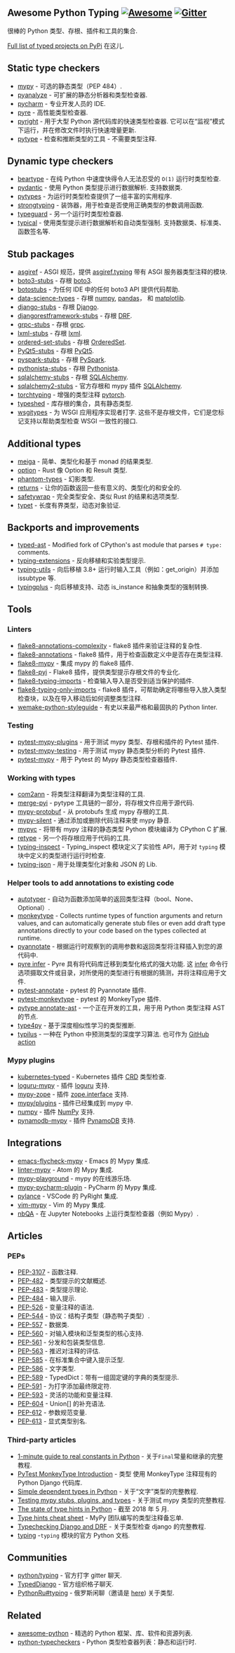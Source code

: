 <div class="github-widget" data-repo="typeddjango/awesome-python-typing"></div>

## Awesome Python Typing [![Awesome](https://awesome.re/badge-flat2.svg)](https://awesome.re) [![Gitter](https://img.shields.io/gitter/room/mypy-django/Lobby?color=9cf&style=flat-square)](https://gitter.im/mypy-django/Lobby?source=title)

很棒的 Python 类型、存根、插件和工具的集合.



[Full list of typed projects on PyPi](https://pypi.org/search/?q=&o=&c=Typing+%3A%3A+Typed) 在这儿.

## Static type checkers

- [mypy](https://github.com/python/mypy) - 可选的静态类型（PEP 484）.
- [pyanalyze](https://github.com/quora/pyanalyze) - 可扩展的静态分析器和类型检查器.
- [pycharm](https://www.jetbrains.com/pycharm/) - 专业开发人员的 IDE.
- [pyre](https://pyre-check.org/) - 高性能类型检查器.
- [pyright](https://github.com/Microsoft/pyright)  - 用于大型 Python 源代码库的快速类型检查器. 它可以在“监视”模式下运行，并在修改文件时执行快速增量更新.
- [pytype](https://github.com/google/pytype) - 检查和推断类型的工具 - 不需要类型注释.

## Dynamic type checkers

- [beartype](https://github.com/beartype/beartype) - 在纯 Python 中速度快得令人无法忍受的 `O(1)` 运行时类型检查.
- [pydantic](https://github.com/samuelcolvin/pydantic)  - 使用 Python 类型提示进行数据解析. 支持数据类.
- [pytypes](https://github.com/Stewori/pytypes) - 为运行时类型检查提供了一组丰富的实用程序.
- [strongtyping](https://github.com/FelixTheC/strongtyping) - 装饰器，用于检查是否使用正确类型的参数调用函数.
- [typeguard](https://github.com/agronholm/typeguard) - 另一个运行时类型检查器.
- [typical](https://github.com/seandstewart/typical/)  - 使用类型提示进行数据解析和自动类型强制. 支持数据类、标准类、函数签名等.

## Stub packages

- [asgiref](https://github.com/django/asgiref) - ASGI 规范，提供 [asgiref.typing](https://github.com/django/asgiref/blob/main/asgiref/typing.py) 带有 ASGI 服务器类型注释的模块.
- [boto3-stubs](https://github.com/vemel/mypy_boto3_builder) - 存根 [boto3](https://github.com/boto/boto3).
- [botostubs](https://github.com/jeshan/botostubs) - 为任何 IDE 中的任何 boto3 API 提供代码帮助.
- [data-science-types](https://github.com/predictive-analytics-lab/data-science-types) - 存根 [numpy](http://github.com/numpy/numpy), [pandas](https://github.com/pandas-dev/pandas)， 和 [matplotlib](https://github.com/matplotlib/matplotlib).
- [django-stubs](https://github.com/typeddjango/django-stubs) - 存根 [Django](https://github.com/django/django).
- [djangorestframework-stubs](https://github.com/typeddjango/djangorestframework-stubs) - 存根 [DRF](https://github.com/encode/django-rest-framework).
- [grpc-stubs](https://github.com/shabbyrobe/grpc-stubs) - 存根 [grpc](https://github.com/grpc/grpc).
- [lxml-stubs](https://github.com/lxml/lxml-stubs) - 存根 [lxml](https://lxml.de).
- [ordered-set-stubs](https://github.com/rominf/ordered-set-stubs) - 存根 [OrderedSet](https://github.com/LuminosoInsight/ordered-set).
- [PyQt5-stubs](https://github.com/stlehmann/PyQt5-stubs) - 存根 [PyQt5](https://www.riverbankcomputing.com/software/pyqt/intro).
- [pyspark-stubs](https://github.com/zero323/pyspark-stubs) - 存根 [PySpark](https://spark.apache.org/docs/latest/api/python/index.html).
- [pythonista-stubs](https://github.com/hbmartin/pythonista-stubs) - 存根 [Pythonista](http://omz-software.com/pythonista/docs/ios/).
- [sqlalchemy-stubs](https://github.com/dropbox/sqlalchemy-stubs) - 存根 [SQLAlchemy](https://github.com/sqlalchemy/sqlalchemy).
- [sqlalchemy2-stubs](https://docs.sqlalchemy.org/en/14/orm/extensions/mypy.html) - 官方存根和 mypy 插件 [SQLAlchemy](https://www.sqlalchemy.org).
- [torchtyping](https://github.com/patrick-kidger/torchtyping) - 增强的类型注释 [pytorch](https://pytorch.org/).
- [typeshed](https://github.com/python/typeshed) - 库存根的集合，具有静态类型.
- [wsgitypes](https://github.com/shabbyrobe/wsgitypes)  - 为 WSGI 应用程序实现者打字. 这些不是存根文件，它们是您标记支持以帮助类型检查 WSGI 一致性的接口.

## Additional types

- [meiga](https://github.com/alice-biometrics/meiga) - 简单、类型化和基于 monad 的结果类型.
- [option](https://github.com/MaT1g3R/option) - Rust 像 Option 和 Result 类型.
- [phantom-types](https://github.com/antonagestam/phantom-types) - 幻影类型.
- [returns](https://github.com/dry-python/returns) - 让你的函数返回一些有意义的、类型化的和安全的.
- [safetywrap](https://github.com/mplanchard/safetywrap) - 完全类型安全、类似 Rust 的结果和选项类型.
- [typet](https://github.com/contains-io/typet) - 长度有界类型，动态对象验证.

## Backports and improvements

- [typed-ast](https://github.com/python/typed_ast) - Modified fork of CPython's ast module that parses `# type:` comments.
- [typing-extensions](https://github.com/python/typing/tree/master/typing_extensions) - 反向移植和实验类型提示.
- [typing-utils](https://github.com/bojiang/typing_utils) - 向后移植 3.8+ 运行时输入工具（例如：get_origin）并添加 issubtype 等.
- [typingplus](https://github.com/contains-io/typingplus/) - 向后移植支持、动态 is_instance 和抽象类型的强制转换.

## Tools

### Linters

- [flake8-annotations-complexity](https://github.com/best-doctor/flake8-annotations-complexity) - flake8 插件来验证注释的复杂性.
- [flake8-annotations](https://github.com/sco1/flake8-annotations) - flake8 插件，用于检查函数定义中是否存在类型注释.
- [flake8-mypy](https://github.com/ambv/flake8-mypy) - 集成 mypy 的 flake8 插件.
- [flake8-pyi](https://github.com/ambv/flake8-pyi) - Flake8 插件，提供类型提示存根文件的专业化.
- [flake8-typing-imports](https://github.com/asottile/flake8-typing-imports) - 检查输入导入是否受到适当保护的插件.
- [flake8-typing-only-imports](https://github.com/sondrelg/flake8-typing-only-imports) - flake8 插件，可帮助确定将哪些导入放入类型检查块，以及在导入移动后如何调整类型注释.
- [wemake-python-styleguide](https://github.com/wemake-services/wemake-python-styleguide) - 有史以来最严格和最固执的 Python linter.

### Testing

- [pytest-mypy-plugins](https://github.com/typeddjango/pytest-mypy-plugins) - 用于测试 mypy 类型、存根和插件的 Pytest 插件.
- [pytest-mypy-testing](https://github.com/davidfritzsche/pytest-mypy-testing) - 用于测试 mypy 静态类型分析的 Pytest 插件.
- [pytest-mypy](https://github.com/dbader/pytest-mypy) - 用于 Pytest 的 Mypy 静态类型检查器插件.

### Working with types

- [com2ann](https://github.com/ilevkivskyi/com2ann) - 将类型注释翻译为类型注释的工具.
- [merge-pyi](https://github.com/google/pytype/tree/master/pytype/tools/merge_pyi) - pytype 工具链的一部分，将存根文件应用于源代码.
- [mypy-protobuf](https://github.com/dropbox/mypy-protobuf) - 从 protobufs 生成 mypy 存根的工具.
- [mypy-silent](https://github.com/whtsky/mypy-silent/) - 通过添加或删除代码注释来使 mypy 静音.
- [mypyc](https://github.com/python/mypy/tree/master/mypyc) - 将带有 mypy 注释的静态类型 Python 模块编译为 CPython C 扩展.
- [retype](https://github.com/ambv/retype) - 另一个将存根应用于代码的工具.
- [typing-inspect](https://github.com/ilevkivskyi/typing_inspect) - Typing_inspect 模块定义了实验性 API，用于对 `typing` 模块中定义的类型进行运行时检查.
- [typing-json](https://pypi.org/project/typing-json/) - 用于处理类型化对象和 JSON 的 Lib.

### Helper tools to add annotations to existing code

- [autotyper](https://github.com/JelleZijlstra/autotyper) - 自动为函数添加简单的返回类型注释（bool、None、Optional）.
- [monkeytype](https://github.com/instagram/MonkeyType) - Collects runtime types of function arguments and return values, and can automatically generate stub files or even add draft type annotations directly to your code based on the types collected at runtime.
- [pyannotate](https://github.com/dropbox/pyannotate) - 根据运行时观察到的调用参数和返回类型将注释插入到您的源代码中.
- [pyre infer](https://github.com/facebook/pyre-check)  - Pyre 具有将代码库迁移到类型化格式的强大功能. 这 [infer](https://pyre-check.org/docs/pysa-coverage/) 命令行选项摄取文件或目录，对所使用的类型进行有根据的猜测，并将注释应用于文件.
- [pytest-annotate](https://github.com/kensho-technologies/pytest-annotate) - pytest 的 Pyannotate 插件.
- [pytest-monkeytype](https://github.com/mariusvniekerk/pytest-monkeytype) - pytest 的 MonkeyType 插件.
- [pytype annotate-ast](https://github.com/google/pytype/tree/master/pytype/tools/annotate_ast) - 一个正在开发的工具，用于用 Python 类型注释 AST 的节点.
- [type4py](https://github.com/saltudelft/type4py) - 基于深度相似性学习的类型推断.
- [typilus](https://github.com/typilus/typilus)  - 一种在 Python 中预测类型的深度学习算法. 也可作为 [GitHub action](https://github.com/typilus/typilus-action)

### Mypy plugins

- [kubernetes-typed](https://github.com/gordonbondon/kubernetes-typed) - Kubernetes 插件 [CRD](https://kubernetes.io/docs/tasks/extend-kubernetes/custom-resources/custom-resource-definitions/) 类型检查.
- [loguru-mypy](https://github.com/kornicameister/loguru-mypy) - 插件 [loguru](https://github.com/Delgan/loguru) 支持.
- [mypy-zope](https://github.com/Shoobx/mypy-zope) - 插件 [zope.interface](https://zopeinterface.readthedocs.io/en/latest/) 支持.
- [mypy/plugins](https://github.com/python/mypy/tree/master/mypy/plugins) - 插件已经集成到 mypy 中.
- [numpy](https://numpy.org/devdocs/reference/typing.html) - 插件 [NumPy](https://numpy.org) 支持.
- [pynamodb-mypy](https://github.com/pynamodb/pynamodb-mypy) - 插件 [PynamoDB](https://github.com/pynamodb/PynamoDB) 支持.

## Integrations

- [emacs-flycheck-mypy](https://github.com/lbolla/emacs-flycheck-mypy) - Emacs 的 Mypy 集成.
- [linter-mypy](https://atom.io/packages/linter-mypy) - Atom 的 Mypy 集成.
- [mypy-playground](https://github.com/ymyzk/mypy-playground) - mypy 的在线游乐场.
- [mypy-pycharm-plugin](https://github.com/dropbox/mypy-PyCharm-plugin) - PyCharm 的 Mypy 集成.
- [pylance](https://github.com/microsoft/pylance-release) - VSCode 的 PyRight 集成.
- [vim-mypy](https://github.com/Integralist/vim-mypy) - Vim 的 Mypy 集成.
- [nbQA](https://github.com/nbQA-dev/nbQA) - 在 Jupyter Notebooks 上运行类型检查器（例如 Mypy）.

## Articles

### PEPs

- [PEP-3107](https://www.python.org/dev/peps/pep-3107) - 函数注释.
- [PEP-482](https://www.python.org/dev/peps/pep-0482/) - 类型提示的文献概述.
- [PEP-483](https://www.python.org/dev/peps/pep-0483/) - 类型提示理论.
- [PEP-484](https://www.python.org/dev/peps/pep-0484/) - 输入提示.
- [PEP-526](https://www.python.org/dev/peps/pep-0526/) - 变量注释的语法.
- [PEP-544](https://www.python.org/dev/peps/pep-0544/) - 协议：结构子类型（静态鸭子类型）.
- [PEP-557](https://www.python.org/dev/peps/pep-0557/) - 数据类.
- [PEP-560](https://www.python.org/dev/peps/pep-0560/) - 对输入模块和泛型类型的核心支持.
- [PEP-561](https://www.python.org/dev/peps/pep-0561/) - 分发和包装类型信息.
- [PEP-563](https://www.python.org/dev/peps/pep-0563/) - 推迟对注释的评估.
- [PEP-585](https://www.python.org/dev/peps/pep-0585/) - 在标准集合中键入提示泛型.
- [PEP-586](https://www.python.org/dev/peps/pep-0586/) - 文字类型.
- [PEP-589](https://www.python.org/dev/peps/pep-0589/) - TypedDict：带有一组固定键的字典的类型提示.
- [PEP-591](https://www.python.org/dev/peps/pep-0591/) - 为打字添加最终限定符.
- [PEP-593](https://www.python.org/dev/peps/pep-0593/) - 灵活的功能和变量注释.
- [PEP-604](https://www.python.org/dev/peps/pep-0604/) - Union[] 的补充语法.
- [PEP-612](https://www.python.org/dev/peps/pep-0612/) - 参数规范变量.
- [PEP-613](https://www.python.org/dev/peps/pep-0613/) - 显式类型别名.

### Third-party articles

- [1-minute guide to real constants in Python](https://sobolevn.me/2018/07/real-python-contants) - 关于`Final`常量和继承的完整教程.
- [PyTest MonkeyType Introduction](https://dev.to/ldrscke/type-annotate-an-existing-python-django-codebase-with-monkeytype-254i) - 类型 使用 MonkeyType 注释现有的 Python Django 代码库.
- [Simple dependent types in Python](https://sobolevn.me/2019/01/simple-dependent-types-in-python) - 关于“文字”类型的完整教程.
- [Testing mypy stubs, plugins, and types](https://sobolevn.me/2019/08/testing-mypy-types) - 关于测试 mypy 类型的完整教程.
- [The state of type hints in Python](https://bernat.tech/posts/the-state-of-type-hints-in-python/) - 截至 2018 年 5 月.
- [Type hints cheat sheet](https://mypy.readthedocs.io/en/latest/cheat_sheet_py3.html) - MyPy 团队编写的类型注释备忘单.
- [Typechecking Django and DRF](https://sobolevn.me/2019/08/typechecking-django-and-drf) - 关于类型检查 django 的完整教程.
- [typing](https://docs.python.org/3/library/typing.html) -`typing` 模块的官方 Python 文档.

## Communities

- [python/typing](https://gitter.im/python/typing) - 官方打字 gitter 聊天.
- [TypedDjango](https://gitter.im/mypy-django/Lobby) - 官方组织格子聊天.
- [PythonRu#typing](https://python-ru.slack.com) - 俄罗斯闲聊（邀请是 [here](https://slack.python.ru/)) 关于类型.

## Related

- [awesome-python](https://github.com/vinta/awesome-python) - 精选的 Python 框架、库、软件和资源列表.
- [python-typecheckers](https://github.com/ethanhs/python-typecheckers) - Python 类型检查器列表：静态和运行时.
